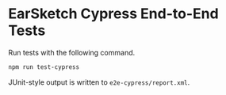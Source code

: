 # EarSketch Cypress End-to-End Tests

Run tests with the following command.
```bash
npm run test-cypress
```

JUnit-style output is written to `e2e-cypress/report.xml`.
